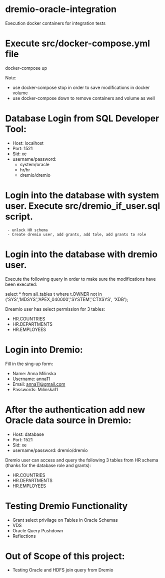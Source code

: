 # dremio-oracle-integration
Execution docker containers for integration tests

# Execute src/docker-compose.yml file
docker-compose up

Note: 
- use docker-compose stop in order to save modifications in docker volume
- use docker-compose down to remove containers and volume as well

# Database Login from SQL Developer Tool:

- Host: localhost
- Port: 1521
- Sid: xe
- username/password:
  - system/oracle
  - hr/hr
  - dremio/dremio

# Login into the database with system user. Execute src/dremio_if_user.sql script.
     - unlock HR schema
     - Create dremio user, add grants, add tole, add grants to role

# Login into the database with dremio user.
Execute the following query in order to make sure the modifications have been executed:

select * from  all_tables t where t.OWNER not in ('SYS','MDSYS','APEX_040000','SYSTEM','CTXSYS', 'XDB');

Dreamio user has select permission for 3 tables:

  - HR.COUNTRIES
  - HR.DEPARTMENTS
  - HR.EMPLOYEES

# Login into Dremio:

Fill in the sing-up form:

- Name: Anna Milinska
- Username: anna11
- Email: anna11@gmail.com
- Passwords: Milinska11

# After the authentication add new Oracle data source in Dremio:

- Host: database
- Port: 1521
- Sid: xe
- username/password: dremio/dremio

Dremio user can access and query the following 3 tables from HR schema (thanks for the database role and grants):

  - HR.COUNTRIES
  - HR.DEPARTMENTS
  - HR.EMPLOYEES


# Testing Dremio Functionality
- Grant select privilage on Tables in Oracle Schemas
- VDS
- Oracle Query Pushdown
- Reflections

# Out of Scope of this project: 
- Testing Oracle and HDFS join query from Dremio


